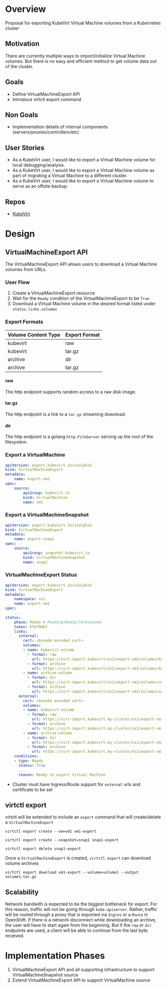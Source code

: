 # Overview
Proposal for exporting KubeVirt Virtual Machine volumes from a Kubernetes cluster

## Motivation
There are currently multiple ways to import/initialize Virtual Machine volumes.  But there is no easy and efficient method to get volume data out of the cluster.

## Goals
* Define VirtualMachineExport API
* Introduce virtctl export command

## Non Goals
* Implementation details of internal components (servers/proxies/controllers/etc)

## User Stories
* As a KubeVirt user, I would like to export a Virtual Machine volume for local debugging/analysis.
* As a KubeVirt user, I would like to export a Virtual Machine volume as part of migrating a Virtual Machine to a different cluster.
* As a KubeVirt user, I would like to export a Virtual Machine volume to serve as an offsite backup.

## Repos
* [KubeVirt](https://github.com/kubevirt/kubevirt)

# Design

## VirtualMachineExport API

The VirtualMachineExport API allows users to download a Virtual Machine volumes from URLs.

### User Flow

1.  Create a VirtualMachineExport resource
2.  Wait for the `Ready` condition of the VirtualMachineExport to be `True`
3.  Download a Virtual Machine volume in the desired format listed under `status.links.volumes`

### Export Formats

| Volume Content Type | Export Format |
| ------------------- | ------------- |
| kubevirt            | raw           |
| kubevirt            | tar.gz        |
| archive             | dir           |
| archive             | tar.gz        |

#### raw

The http endpoint supports random access to a raw disk image.

#### tar.gz

The http endpoint is a link to a `tar.gz` streaming download.

#### dir

The http endpoint is a golang `http.FileServer` serving up the root of the filesystem.

### Export a VirtualMachine

``` yaml
apiVersion: export.kubevirt.io/v1alpha1
kind: VirtualMachineExport
metadata:
    name: export-vm1
spec:
    source:
        apiGroup: kubevirt.io
        kind: VirtualMachine
        name: vm1
```

### Export a VirtualMachineSnapshot

``` yaml
apiVersion: export.kubevirt.io/v1alpha1
kind: VirtualMachineExport
metadata:
    name: export-snap1
spec:
    source:
        apiGroup: snapshot.kubevirt.io
        kind: VirtualMachineSnapshot
        name: snap1
```

### VirtualMachineExport Status

``` yaml
apiVersion: export.kubevirt.io/v1alpha1
kind: VirtualMachineExport
metadata:
    namespace: ns1
    name: export-vm1
spec:
    ...
status:
    phase: Ready # Pending|Ready|Terminated
    token: 8fmf94kf
    links:
      internal:
        cert: <base64 encoded cert>
        volumes:
        - name: kubevirt-volume
          - format: raw
            url: https://virt-import.kubevirt/ns1/export-vm1/volumes/kubevirt-volume/raw?token=8fmf94kf
          - format: archive
            url: https://virt-import.kubevirt/ns1/export-vm1/volumes/kubevirt-volume/archive?token=8fmf94kf
        - name: archive-volume
          - format: dir
            url: https://virt-import.kubevirt/ns1/export-vm1/volumes/archive-volume/dir?token=8fmf94kf
          - format: archive
            url: https://virt-import.kubevirt/ns1/export-vm1/volumes/archive-volume/archive?token=8fmf94kf
      external:
        cert: <base64 encoded cert>
        volumes:
        - name: kubevirt-volume
          - format: raw
            url: https://virt-import.kubevirt.my-cluster/ns1/export-vm1/volumes/kubevirt-volume/raw?token=8fmf94kf
          - format: archive
            url: https://virt-import.kubevirt.my-cluster/ns1/export-vm1/volumes/kubevirt-volume/archive?token=8fmf94kf
        - name: archive-volume
          - format: dir
            url: https://virt-import.kubevirt.my-cluster/ns1/export-vm1/volumes/archive-volume/dir?token=8fmf94kf
          - format: archive
            url: https://virt-import.kubevirt.my-cluster/ns1/export-vm1/volumes/archive-volume/archive?token=8fmf94kf
    conditions:
    - type: Ready
      status: True
      ...
      reason: Ready to export Virtual Machine
```

* Cluster must have Ingress/Route support for `external` urls and certificate to be set

## virtctl export

virtctl will be extended to include an `export` command that will create/delete a `VirtualMachineExport`

```
virtctl export create --vm=vm1 vm1-export
```

```
virtctl export create --snapshot=snap1 snap1-export
```

```
virtctl export delete snap1-export
```

Once a `VirtualMachineExport` is created, `virtctl export` can download volume archives

```
virtctl export download vm1-export --volume=volume1 --output volume1.tar.gz
```

## Scalability

Network bandwith is expected to be the biggest bottleneck for export.  For this reason, traffic will not be going through `kube-apiserver`.  Rather, traffic will be routed through a proxy that is exported via `Ingres` or a `Route` in OpenShift.  If there is a network disconnect while downloading an archive, the user will have to start again from the beginning.  But if the `raw` or `dir` endpoints are used, a client will be able to continue from the last byte received.

# Implementation Phases

1.  VirtualMachineExport API and all supporting infrastructure to support VirtualMachineSnapshot source
2.  Extend VirtualMachineExport API to support VirtualMachine source

